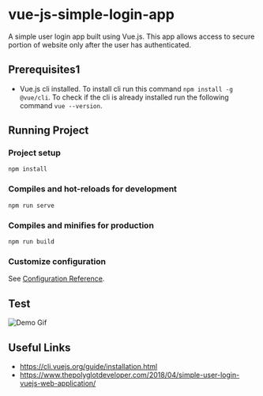 
# vue-js-simple-login-app
A simple user login app built using Vue.js. This app allows access to secure portion of website only after the user has authenticated.

## Prerequisites1

- Vue.js cli installed. To install cli run this command `npm install -g @vue/cli`. To check if the cli is already installed run the following command `vue --version`.

## Running Project 

### Project setup
```
npm install
```

### Compiles and hot-reloads for development
```
npm run serve
```

### Compiles and minifies for production
```
npm run build
```

### Customize configuration
See [Configuration Reference](https://cli.vuejs.org/config/).

## Test 

![Demo Gif](/images/demo.gif)

## Useful Links

- https://cli.vuejs.org/guide/installation.html
- https://www.thepolyglotdeveloper.com/2018/04/simple-user-login-vuejs-web-application/
